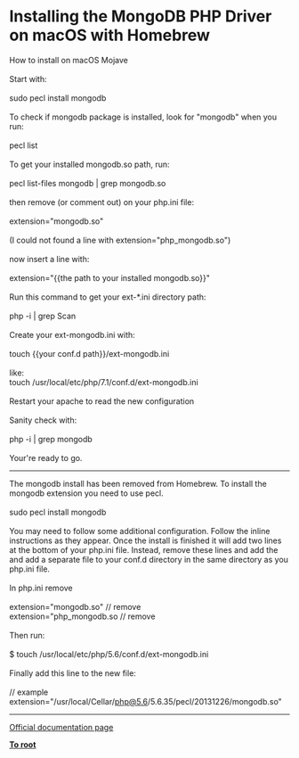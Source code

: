 # Installing the MongoDB PHP Driver on macOS with Homebrew



How to install on macOS Mojave<br><br>Start with:<br><br>sudo pecl install mongodb<br><br>To check if mongodb package is installed, look for "mongodb" when you run:<br><br>pecl list<br><br>To get your installed mongodb.so path, run:<br><br>pecl list-files mongodb | grep mongodb.so<br><br>then remove (or comment out) on your php.ini file:<br><br>extension="mongodb.so" <br><br>(I could not found a line with extension="php_mongodb.so")<br><br>now insert a line with:<br><br>extension="{{the path to your installed mongodb.so}}"<br><br>Run this command to get your ext-*.ini directory path:<br><br>php -i | grep Scan<br><br>Create your ext-mongodb.ini with:<br><br>touch {{your conf.d path}}/ext-mongodb.ini<br><br>like: <br>touch /usr/local/etc/php/7.1/conf.d/ext-mongodb.ini<br><br>Restart your apache to read the new configuration<br><br>Sanity check with:<br><br>php -i | grep mongodb <br><br>Your&apos;re ready to go.  

---

The mongodb install has been removed from Homebrew. To install the mongodb extension you need to use pecl.<br><br>sudo pecl install mongodb<br><br>You may need to follow some additional configuration. Follow the inline instructions as they appear. Once the install is finished it will add two lines at the bottom of your php.ini file. Instead, remove these lines and add the and add a separate file to your conf.d directory in the same directory as you php.ini file.<br><br>In php.ini remove<br><br>extension="mongodb.so" // remove<br>extension="php_mongodb.so // remove <br><br>Then run:<br><br>$ touch /usr/local/etc/php/5.6/conf.d/ext-mongodb.ini<br><br>Finally add this line to the new file:<br><br>// example<br>extension="/usr/local/Cellar/php@5.6/5.6.35/pecl/20131226/mongodb.so"  

---

[Official documentation page](https://www.php.net/manual/en/mongodb.installation.homebrew.php)

**[To root](/README.md)**